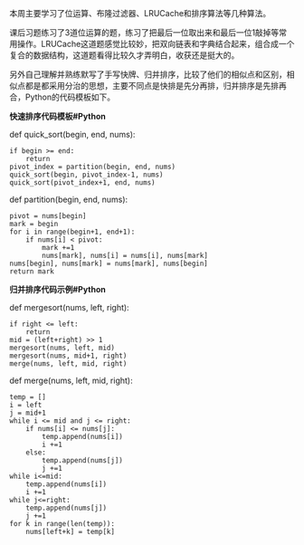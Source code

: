 本周主要学习了位运算、布隆过滤器、LRUCache和排序算法等几种算法。

课后习题练习了3道位运算的题，练习了把最后一位取出来和最后一位1敲掉等常用操作。LRUCache这道题感觉比较妙，把双向链表和字典结合起来，组合成一个复合的数据结构，这道题看得比较久才弄明白，收获还是挺大的。

另外自己理解并熟练默写了手写快牌、归并排序，比较了他们的相似点和区别，相似点都是都采用分治的思想，主要不同点是快排是先分再排，归并排序是先排再合，Python的代码模板如下。



**快速排序代码模板#Python**


def quick_sort(begin, end, nums):

    if begin >= end:
        return
    pivot_index = partition(begin, end, nums)
    quick_sort(begin, pivot_index-1, nums)
    quick_sort(pivot_index+1, end, nums)

def partition(begin, end, nums):

    pivot = nums[begin]
    mark = begin
    for i in range(begin+1, end+1):
        if nums[i] < pivot:
            mark +=1
            nums[mark], nums[i] = nums[i], nums[mark]
    nums[begin], nums[mark] = nums[mark], nums[begin]
    return mark

**归并排序代码示例#Python**

def mergesort(nums, left, right):

    if right <= left:
        return
    mid = (left+right) >> 1
    mergesort(nums, left, mid)
    mergesort(nums, mid+1, right)
    merge(nums, left, mid, right)

def merge(nums, left, mid, right):

    temp = []
    i = left
    j = mid+1
    while i <= mid and j <= right:
        if nums[i] <= nums[j]:
            temp.append(nums[i])
            i +=1
        else:
            temp.append(nums[j])
            j +=1
    while i<=mid:
        temp.append(nums[i])
        i +=1
    while j<=right:
        temp.append(nums[j])
        j +=1
    for k in range(len(temp)):
        nums[left+k] = temp[k]